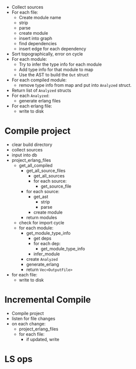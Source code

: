 - Collect sources
- For each file:
    - Create module name
    - strip
    - parse
    - create module
    - insert into graph
    - find dependencies
    - insert edge for each dependency
- Sort topographically, error on cycle
- For each module:
    - Try to infer the type info for each module
    - Add type info for that module to map
    - Use the AST to build the `Out` struct
- For each compiled module:
    - remove type info from map and put into `Analyzed` struct.
- Return list of `Analyzed` structs
- For each `Analyzed`:
    - generate erlang files
- For each erlang file:
    - write to disk


# Compile project

- clear build directory
- collect sources
- input into db
- project_erlang_files
    - get_all_compiled
        - get_all_source_files
            - get_all_sources
            - for each source:
                - get_source_file
        - for each source:
            - get_ast
                - strip
                - parse
            - create module
        - return modules
    - check for import cycle
    - for each module:
        - get_module_type_info
            - get deps
            - for each dep:
                - get_module_type_info
            - infer_module
        - create `Analyzed`
        - generate_erlang
        - return `Vec<OutputFile>`
- for each file:
    - write to disk


# Incremental Compile

- Compile project
- listen for file changes
- on each change:
    - project_erlang_files
    - for each file:
        - if updated, write

# LS ops


        
